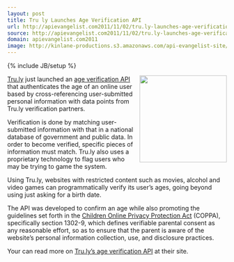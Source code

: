 ```yaml
---
layout: post
title: Tru ly Launches Age Verification API
url: http://apievangelist.com2011/11/02/tru.ly-launches-age-verification-api/
source: http://apievangelist.com2011/11/02/tru.ly-launches-age-verification-api/
domain: apievangelist.com2011
image: http://kinlane-productions.s3.amazonaws.com/api-evangelist-site/blog/truly-logo.png
---
```

{% include JB/setup %}<p>
     <a title="Tru.ly" href="https://tru.ly"><img src="http://kinlane-productions.s3.amazonaws.com/api-evangelist/truly/truly-logo.png"  width="200" align="right" /></a>
</p>
<p>
     <a title="Tru.ly" href="https://tru.ly">Tru.ly</a> just launched an <a title="Tru.ly" href="https://tru.ly">age verification API</a> that authenticates the age of an online user based by cross-referencing user-submitted personal information with data points from Tru.ly verification partners.
</p>
<p>
     Verification is done by matching user-submitted information with that in a national database of government and public data. In order to become verified, specific pieces of information must match. Tru.ly also uses a proprietary technology to flag users who may be trying to game the system.
</p>
<p>
     Using Tru.ly, websites with restricted content such as movies, alcohol and video games can programmatically verify its user’s ages, going beyond using just asking for a birth date.
</p>
<p>
     The API was developed to confirm an age while also promoting the guidelines set forth in the <a href="http://www.coppa.org/coppa">Children Online Privacy Protection Act</a> (COPPA), specifically section 1302-9, which defines verifiable parental consent as any reasonable effort, so as to ensure that the parent is aware of the website’s personal information collection, use, and disclosure practices.
</p>
<p>
     Your can read more on <a title="Tru.lys Age Verification API" href="/admin/Blog/tru.ly/api">Tru.ly’s age verification API</a> at their site.
</p>
